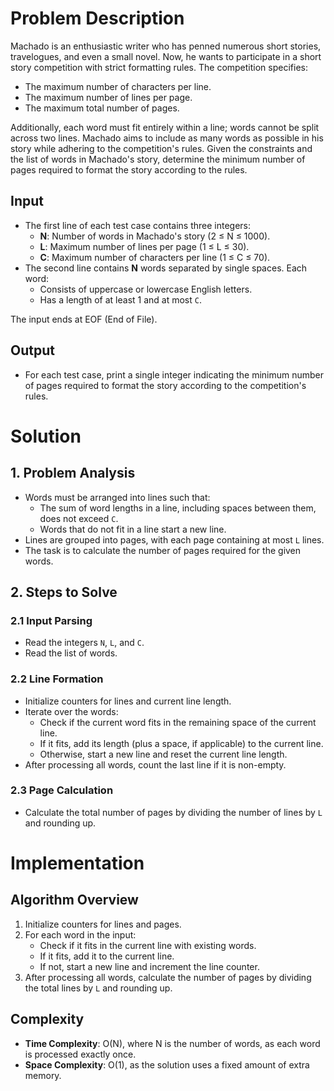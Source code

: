 # Problem Description

Machado is an enthusiastic writer who has penned numerous short stories, travelogues, and even a small novel. Now, he wants to participate in a short story competition with strict formatting rules. The competition specifies:

- The maximum number of characters per line.
- The maximum number of lines per page.
- The maximum total number of pages.

Additionally, each word must fit entirely within a line; words cannot be split across two lines. Machado aims to include as many words as possible in his story while adhering to the competition's rules. Given the constraints and the list of words in Machado's story, determine the minimum number of pages required to format the story according to the rules.

## Input

- The first line of each test case contains three integers:
  - **N**: Number of words in Machado's story (2 ≤ N ≤ 1000).
  - **L**: Maximum number of lines per page (1 ≤ L ≤ 30).
  - **C**: Maximum number of characters per line (1 ≤ C ≤ 70).
- The second line contains **N** words separated by single spaces. Each word:
  - Consists of uppercase or lowercase English letters.
  - Has a length of at least 1 and at most `C`.

The input ends at EOF (End of File).

## Output

- For each test case, print a single integer indicating the minimum number of pages required to format the story according to the competition's rules.

# Solution

## 1. Problem Analysis

- Words must be arranged into lines such that:
  - The sum of word lengths in a line, including spaces between them, does not exceed `C`.
  - Words that do not fit in a line start a new line.
- Lines are grouped into pages, with each page containing at most `L` lines.
- The task is to calculate the number of pages required for the given words.

## 2. Steps to Solve

### 2.1 Input Parsing

- Read the integers `N`, `L`, and `C`.
- Read the list of words.

### 2.2 Line Formation

- Initialize counters for lines and current line length.
- Iterate over the words:
  - Check if the current word fits in the remaining space of the current line.
  - If it fits, add its length (plus a space, if applicable) to the current line.
  - Otherwise, start a new line and reset the current line length.
- After processing all words, count the last line if it is non-empty.

### 2.3 Page Calculation

- Calculate the total number of pages by dividing the number of lines by `L` and rounding up.

# Implementation

## Algorithm Overview

1. Initialize counters for lines and pages.
2. For each word in the input:
   - Check if it fits in the current line with existing words.
   - If it fits, add it to the current line.
   - If not, start a new line and increment the line counter.
3. After processing all words, calculate the number of pages by dividing the total lines by `L` and rounding up.

## Complexity

- **Time Complexity**: O(N), where N is the number of words, as each word is processed exactly once.
- **Space Complexity**: O(1), as the solution uses a fixed amount of extra memory.